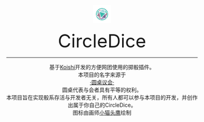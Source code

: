 <div align="center">

<img width="160" src="C%20DICE.png" style="zoom:30%;" />





<font size = 10>CircleDice</font>

------
基于<a href="https://github.com/koishijs/koishi">Koishi</a>开发的方便网团使用的掷骰插件。</br>
本项目的名字来源于</br>
<a href="https://zh.wikipedia.org/wiki/%E5%9C%86%E6%A1%8C%E9%AA%91%E5%A3%AB">·圆桌议会·</a></br>
圆桌代表与会者具有平等的权利。 </br>
本项目旨在实现骰系存活与开发者无关，所有人都可以参与本项目的开发，并创作出属于你自己的CircleDice。 </br>
图标由画师<a href=# title="QQ:1061394518">小猫头鹰</a>绘制
</div>
